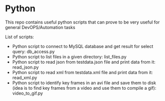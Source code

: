 # Python
This repo contains useful python scripts that can prove to be very useful for general DevOPS/Automation tasks

List of scripts:
* Python script to connect to MySQL database and get result for select query: db_access.py
* Python script to list files in a given directory: list_files.py
* Python script to read json from testdata.json file and print data from it: read_json.py
* Python script to read xml from testdata.xml file and print data from it: read_xml.py
* Python script to identify key frames in an avi file and save them to disk (idea is to find key frames from a video and use them to compile a gif): video_to_gif.py

